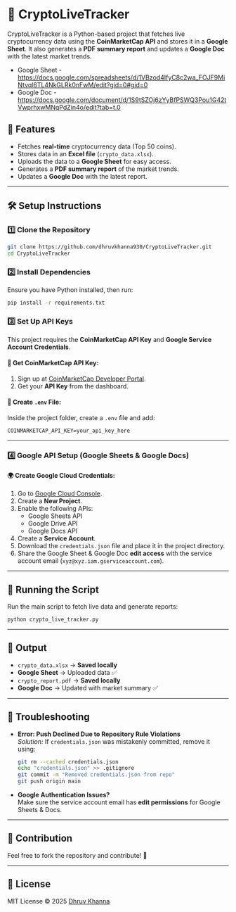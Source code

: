 # 🚀 CryptoLiveTracker

CryptoLiveTracker is a Python-based project that fetches live cryptocurrency data using the **CoinMarketCap API** and stores it in a **Google Sheet**. It also generates a **PDF summary report** and updates a **Google Doc** with the latest market trends.
- Google Sheet - https://docs.google.com/spreadsheets/d/1VBzod4IfyC8c2wa_FOJF9MiNtvql6TL4NkGLRk0nFwM/edit?gid=0#gid=0
- Google Doc - https://docs.google.com/document/d/1S9tSZOj6zYyBfPSWQ3Pou1G42tVwprhxwMNqPdZin4o/edit?tab=t.0

## 📌 Features

- Fetches **real-time** cryptocurrency data (Top 50 coins).
- Stores data in an **Excel file** (`crypto_data.xlsx`).
- Uploads the data to a **Google Sheet** for easy access.
- Generates a **PDF summary report** of the market trends.
- Updates a **Google Doc** with the latest report.

---

## 🛠️ Setup Instructions

### 1️⃣ Clone the Repository

```bash
git clone https://github.com/dhruvkhanna930/CryptoLiveTracker.git
cd CryptoLiveTracker
```

### 2️⃣ Install Dependencies

Ensure you have Python installed, then run:

```bash
pip install -r requirements.txt
```

### 3️⃣ Set Up API Keys

This project requires the **CoinMarketCap API Key** and **Google Service Account Credentials**.

#### 🔑 Get CoinMarketCap API Key:
1. Sign up at [CoinMarketCap Developer Portal](https://coinmarketcap.com/api/).
2. Get your **API Key** from the dashboard.

#### 📝 Create `.env` File:
Inside the project folder, create a `.env` file and add:

```env
COINMARKETCAP_API_KEY=your_api_key_here
```

---

### 4️⃣ Google API Setup (Google Sheets & Google Docs)
#### 🌍 Create Google Cloud Credentials:

1. Go to [Google Cloud Console](https://console.cloud.google.com/).
2. Create a **New Project**.
3. Enable the following APIs:
   - Google Sheets API
   - Google Drive API
   - Google Docs API
4. Create a **Service Account**.
5. Download the `credentials.json` file and place it in the project directory.
6. Share the Google Sheet & Google Doc **edit access** with the service account email (`xyz@xyz.iam.gserviceaccount.com`).

---

## 🚀 Running the Script

Run the main script to fetch live data and generate reports:

```bash
python crypto_live_tracker.py
```

---

## 📜 Output

- `crypto_data.xlsx` → **Saved locally**
- **Google Sheet** → Uploaded data ✅
- `crypto_report.pdf` → **Saved locally**
- **Google Doc** → Updated with market summary ✅

---

## 🔧 Troubleshooting

- **Error: Push Declined Due to Repository Rule Violations**  
  *Solution:* If `credentials.json` was mistakenly committed, remove it using:

  ```bash
  git rm --cached credentials.json
  echo "credentials.json" >> .gitignore
  git commit -m "Removed credentials.json from repo"
  git push origin main
  ```

- **Google Authentication Issues?**  
  Make sure the service account email has **edit permissions** for Google Sheets & Docs.

---

## 🤝 Contribution

Feel free to fork the repository and contribute! 🚀

---

## 📜 License

MIT License © 2025 [Dhruv Khanna](https://github.com/dhruvkhanna930)
